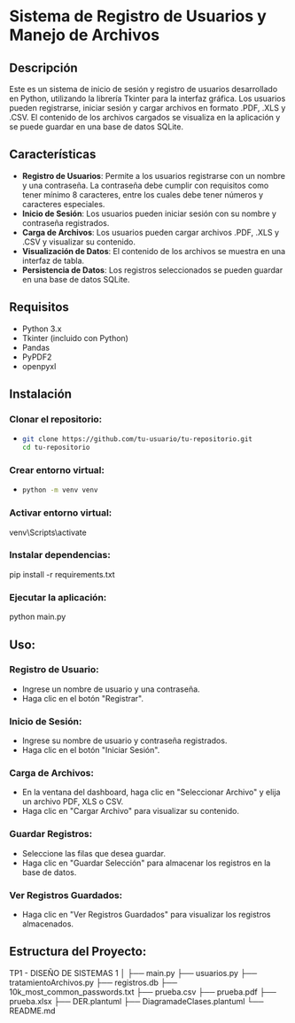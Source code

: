 # Sistema de Registro de Usuarios y Manejo de Archivos

## Descripción

Este es un sistema de inicio de sesión y registro de usuarios desarrollado en Python, utilizando la librería Tkinter para la interfaz gráfica. Los usuarios pueden registrarse, iniciar sesión y cargar archivos en formato .PDF, .XLS y .CSV. El contenido de los archivos cargados se visualiza en la aplicación y se puede guardar en una base de datos SQLite.

## Características

- **Registro de Usuarios**: Permite a los usuarios registrarse con un nombre y una contraseña. La contraseña debe cumplir con requisitos como tener mínimo 8 caracteres, entre los cuales debe tener números y caracteres especiales.
- **Inicio de Sesión**: Los usuarios pueden iniciar sesión con su nombre y contraseña registrados.
- **Carga de Archivos**: Los usuarios pueden cargar archivos .PDF, .XLS y .CSV y visualizar su contenido.
- **Visualización de Datos**: El contenido de los archivos se muestra en una interfaz de tabla.
- **Persistencia de Datos**: Los registros seleccionados se pueden guardar en una base de datos SQLite.

## Requisitos

- Python 3.x
- Tkinter (incluido con Python)
- Pandas
- PyPDF2
- openpyxl

## Instalación

### Clonar el repositorio:

-  ```bash
   git clone https://github.com/tu-usuario/tu-repositorio.git
   cd tu-repositorio

### **Crear entorno virtual:**
-  ```bash
   python -m venv venv

### Activar entorno virtual:

   venv\Scripts\activate

### Instalar dependencias:

   pip install -r requirements.txt

### Ejecutar la aplicación:

   python main.py
 
## Uso:

### Registro de Usuario:
- Ingrese un nombre de usuario y una contraseña.
- Haga clic en el botón "Registrar".

### Inicio de Sesión:
- Ingrese su nombre de usuario y contraseña registrados.
- Haga clic en el botón "Iniciar Sesión".

### Carga de Archivos:
- En la ventana del dashboard, haga clic en "Seleccionar Archivo" y elija un archivo PDF, XLS o CSV.
- Haga clic en "Cargar Archivo" para visualizar su contenido.

### Guardar Registros:
- Seleccione las filas que desea guardar.
- Haga clic en "Guardar Selección" para almacenar los registros en la base de datos.

### Ver Registros Guardados:
- Haga clic en "Ver Registros Guardados" para visualizar los registros almacenados.

## Estructura del Proyecto:

TP1 - DISEÑO DE SISTEMAS 1
│
├── main.py
├── usuarios.py
├── tratamientoArchivos.py
├── registros.db
├── 10k_most_common_passwords.txt
├── prueba.csv
├── prueba.pdf
├── prueba.xlsx
├── DER.plantuml
├── DiagramadeClases.plantuml
└── README.md


